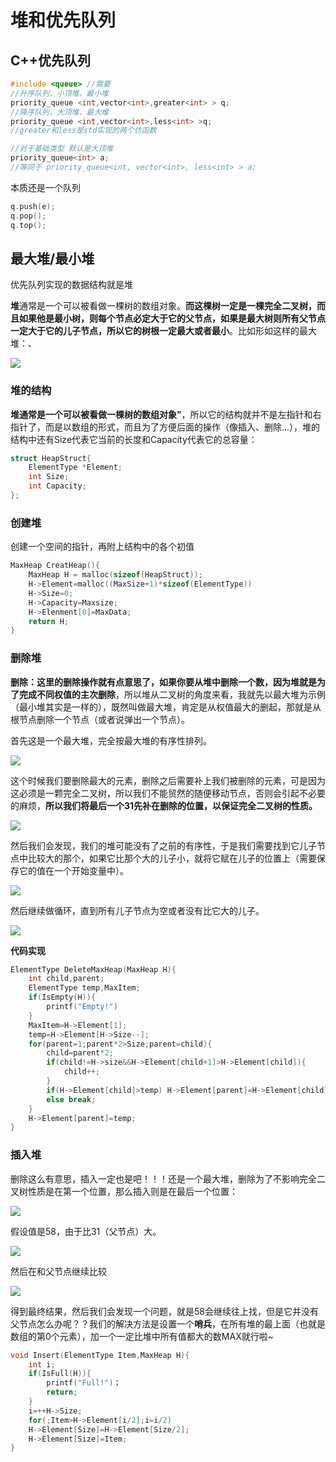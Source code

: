 # 堆和优先队列

## C++优先队列

```cpp
#include <queue> //需要
//升序队列，小顶堆，最小堆
priority_queue <int,vector<int>,greater<int> > q;
//降序队列，大顶堆，最大堆
priority_queue <int,vector<int>,less<int> >q;
//greater和less是std实现的两个仿函数

//对于基础类型 默认是大顶堆
priority_queue<int> a; 
//等同于 priority_queue<int, vector<int>, less<int> > a;
```

本质还是一个队列

```cpp
q.push(e);
q.pop();
q.top();
```

## 最大堆/最小堆

优先队列实现的数据结构就是堆

**堆**通常是一个可以被看做一棵树的数组对象。**而这棵树一定是一棵完全二叉树，而且如果他是最小树，则每个节点必定大于它的父节点，如果是最大树则所有父节点一定大于它的儿子节点，所以它的树根一定最大或者最小**。比如形如这样的最大堆：、

![](../.gitbook/assets/heap.jpg)

### **堆的结构**

**堆通常是一个可以被看做一棵树的数组对象”**，所以它的结构就并不是左指针和右指针了，而是以数组的形式，而且为了方便后面的操作（像插入、删除...），堆的结构中还有Size代表它当前的长度和Capacity代表它的总容量：

```cpp
struct HeapStruct{
    ElementType *Element;
    int Size;
    int Capacity;
};
```

### **创建堆**

创建一个空间的指针，再附上结构中的各个初值

```cpp
MaxHeap CreatHeap(){
    MaxHeap H = malloc(sizeof(HeapStruct));
    H->Element=malloc((MaxSize+1)*sizeof(ElementType))
    H->Size=0;
    H->Capacity=Maxsize;
    H->Elenment[0]=MaxData;
    return H;
}
```

### **删除堆**

**删除：**这里的删除操作就有点意思了，如果你要从堆中删除一个数，因为堆就是为了完成**不同权值的主次删除**，所以堆从二叉树的角度来看，我就先以最大堆为示例（最小堆其实是一样的），既然叫做最大堆，肯定是从权值最大的删起，那就是从根节点删除一个节点（或者说弹出一个节点）。

首先这是一个最大堆，完全按最大堆的有序性排列。

![](../.gitbook/assets/heap1.jpg)

这个时候我们要删除最大的元素，删除之后需要补上我们被删除的元素，可是因为这必须是一颗完全二叉树，所以我们不能贸然的随便移动节点，否则会引起不必要的麻烦，**所以我们将最后一个31先补在删除的位置，以保证完全二叉树的性质。**

![](../.gitbook/assets/heap2.jpg)

然后我们会发现，我们的堆可能没有了之前的有序性，于是我们需要找到它儿子节点中比较大的那个，如果它比那个大的儿子小，就将它赋在儿子的位置上（需要保存它的值在一个开始变量中）。

![](../.gitbook/assets/heap3.jpg)

然后继续做循环，直到所有儿子节点为空或者没有比它大的儿子。

![](../.gitbook/assets/heap4.jpg)

**代码实现**

```cpp
ElementType DeleteMaxHeap(MaxHeap H){
    int child,parent;
    ElementType temp,MaxItem;
    if(IsEmpty(H)){
        printf("Empty!")
    }
    MaxItem=H->Element[1];
    temp=H->Element[H->Size--];
    for(parent=1;parent*2>Size;parent=child){
        child=parent*2;
        if(child!=H->size&&H->Element[child+1]>H->Element[child]){
            child++;
        }
        if(H->Element[child]>temp) H->Element[parent]=H->Element[child];
        else break;
    }
    H->Element[parent]=temp;
}
```

### **插入堆**

删除这么有意思，插入一定也是吧！！！还是一个最大堆，删除为了不影响完全二叉树性质是在第一个位置，那么插入则是在最后一个位置：

![](../.gitbook/assets/heap5.jpg)

假设值是58，由于比31（父节点）大。

![](../.gitbook/assets/heap6.jpg)

然后在和父节点继续比较

![](../.gitbook/assets/heap7.jpg)

得到最终结果，然后我们会发现一个问题，就是58会继续往上找，但是它并没有父节点怎么办呢？？我们的解决方法是设置一个**哨兵**，在所有堆的最上面（也就是数组的第0个元素），加一个一定比堆中所有值都大的数MAX就行啦~

```cpp
void Insert(ElementType Item,MaxHeap H){
    int i;
    if(IsFull(H)){
        printf("Full!")；
        return;
    }
    i=++H->Size;
    for(;Item>H->Element[i/2];i=i/2)
    H->Element[Size]=H->Element[Size/2];
    H->Element[Size]=Item;
}
```




